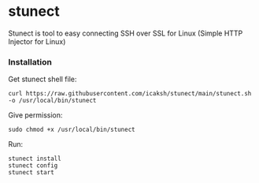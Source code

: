 # stunect
Stunect is tool to easy connecting SSH over SSL for Linux (Simple HTTP Injector for Linux)


### Installation

Get stunect shell file:

```
curl https://raw.githubusercontent.com/icaksh/stunect/main/stunect.sh -o /usr/local/bin/stunect
```
Give permission:

```
sudo chmod +x /usr/local/bin/stunect
```
Run:

```
stunect install
stunect config
stunect start
```
